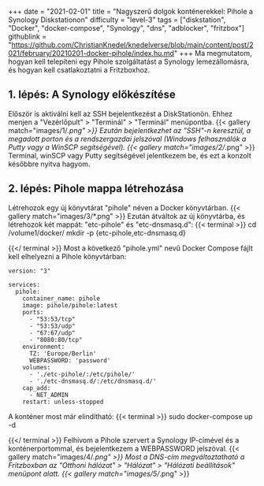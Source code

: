 +++
date = "2021-02-01"
title = "Nagyszerű dolgok konténerekkel: Pihole a Synology Diskstationon"
difficulty = "level-3"
tags = ["diskstation", "Docker", "docker-compose", "Synology", "dns", "adblocker", "fritzbox"]
githublink = "https://github.com/ChristianKnedel/knedelverse/blob/main/content/post/2021/february/20210201-docker-pihole/index.hu.md"
+++
Ma megmutatom, hogyan kell telepíteni egy Pihole szolgáltatást a Synology lemezállomásra, és hogyan kell csatlakoztatni a Fritzboxhoz.
## 1. lépés: A Synology előkészítése
Először is aktiválni kell az SSH bejelentkezést a DiskStationön. Ehhez menjen a "Vezérlőpult" > "Terminál" > "Terminál" menüpontba.
{{< gallery match="images/1/*.png" >}}
Ezután bejelentkezhet az "SSH"-n keresztül, a megadott porton és a rendszergazdai jelszóval (Windows felhasználók a Putty vagy a WinSCP segítségével).
{{< gallery match="images/2/*.png" >}}
Terminal, winSCP vagy Putty segítségével jelentkezem be, és ezt a konzolt későbbre nyitva hagyom.
## 2. lépés: Pihole mappa létrehozása
Létrehozok egy új könyvtárat "pihole" néven a Docker könyvtárban.
{{< gallery match="images/3/*.png" >}}
Ezután átváltok az új könyvtárba, és létrehozok két mappát: "etc-pihole" és "etc-dnsmasq.d":
{{< terminal >}}
cd /volume1/docker/
mkdir -p {etc-pihole,etc-dnsmasq.d}

{{</ terminal >}}
Most a következő "pihole.yml" nevű Docker Compose fájlt kell elhelyezni a Pihole könyvtárban:
```
version: "3"

services:
  pihole:
    container_name: pihole
    image: pihole/pihole:latest
    ports:
      - "53:53/tcp"
      - "53:53/udp"
      - "67:67/udp"
      - "8080:80/tcp"
    environment:
      TZ: 'Europe/Berlin'
      WEBPASSWORD: 'password'
    volumes:
      - './etc-pihole/:/etc/pihole/'
      - './etc-dnsmasq.d/:/etc/dnsmasq.d/'
    cap_add:
      - NET_ADMIN
    restart: unless-stopped

```
A konténer most már elindítható:
{{< terminal >}}
sudo docker-compose up -d

{{</ terminal >}}
Felhívom a Pihole szervert a Synology IP-címével és a konténerportommal, és bejelentkezem a WEBPASSWORD jelszóval.
{{< gallery match="images/4/*.png" >}}
Most a DNS-cím megváltoztatható a Fritzboxban az "Otthoni hálózat" > "Hálózat" > "Hálózati beállítások" menüpont alatt.
{{< gallery match="images/5/*.png" >}}